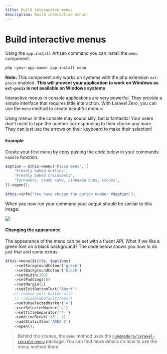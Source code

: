 ```yaml
---
title: Build interactive menus
description: Build interactive menus
---
```


# Build interactive menus

Using the `app:install` Artisan command you can install the `menu` component:
```bash
php <your-app-name> app:install menu
```

**Note:** This component only works on systems with the php extension
`ext-posix` enabled. **This will prevent your application to work on
Windows as `ext-posix` is not available on Windows systems**

Interactive menus in console applications are very powerful. They
provide a simple interface that requires little interaction. With Laravel
Zero, you can use the `menu` method to create beautiful menus:

Using menus in the console may sound silly, but is fantastic! Your users
don't need to type the number corresponding to their choice any more. They
can just use the arrows on their keyboard to make their selection!

<a name="example"></a>
#### Example

Create your first menu by copy pasting the code below in your commands
`handle` function.

```php
$option = $this->menu('Pizza menu', [
    'Freshly baked muffins',
    'Freshly baked croissants',
    'Turnovers, crumb cake, cinnamon buns, scones',
])->open();

$this->info("You have chosen the option number #$option");
```

When you now run your command your output should be similar to this
image:

<img src="https://raw.githubusercontent.com/nunomaduro/laravel-console-menu/master/docs/example.png" class="md:w-4/5 md:mx-auto">

<a name="changing-the-appearance"></a>
#### Changing the appearance

The appearance of the menu can be set with a fluent API. What if we like
a green font on a black background? The code below shows you how to do just that and some extras.

```php
$this->menu($title, $options)
    ->setForegroundColour('green')
    ->setBackgroundColour('black')
    ->setWidth(200)
    ->setPadding(10)
    ->setMargin(5)
    ->setExitButtonText("Abort")
    // remove exit button with
    // ->disableDefaultItems()
    ->setUnselectedMarker('❅')
    ->setSelectedMarker('✏')
    ->setTitleSeparator('*-')
    ->addLineBreak('<3', 2)
    ->addStaticItem('AREA 2')
    ->open();
```

> Behind the scenes, the `menu` method uses the
[`nunomaduro/laravel-console-menu`](https://github.com/nunomaduro/laravel-console-menu)
package. You can find more details on how to use the menu method there.

